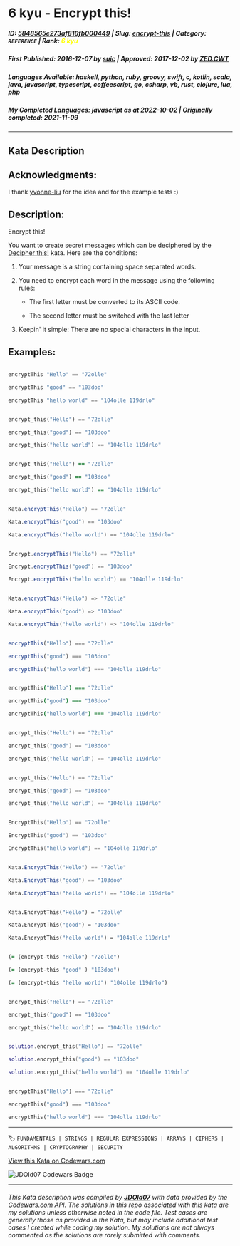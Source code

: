 # 6 kyu - Encrypt this!

##### **ID**: [5848565e273af816fb000449](https://www.codewars.com/kata/5848565e273af816fb000449) | **Slug**: [encrypt-this](https://www.codewars.com/kata/5848565e273af816fb000449) | **Category**: `REFERENCE` | **Rank**: <span style="color:yellow">6 kyu</span>

##### **First Published**: 2016-12-07 ***by*** [suic](https://www.codewars.com/users/suic) | **Approved**: 2017-12-02 ***by*** [ZED.CWT](https://www.codewars.com/users/ZED.CWT)

##### **Languages Available**: haskell, python, ruby, groovy, swift, c, kotlin, scala, java, javascript, typescript, coffeescript, go, csharp, vb, rust, clojure, lua, php

##### **My Completed Languages**: javascript ***as at*** 2022-10-02 | **Originally completed**: 2021-11-09

---

## Kata Description


## Acknowledgments:



I thank [yvonne-liu](https://www.codewars.com/users/yvonne-liu) for the idea and for the example tests :)



## Description:



Encrypt this!



You want to create secret messages which can be deciphered by the [Decipher this!](https://www.codewars.com/kata/decipher-this) kata. Here are the conditions:



1. Your message is a string containing space separated words.

2. You need to encrypt each word in the message using the following rules:

    * The first letter must be converted to its ASCII code.

    * The second letter must be switched with the last letter

3. Keepin' it simple: There are no special characters in the input.



## Examples:



```haskell

encryptThis "Hello" == "72olle"

encryptThis "good" == "103doo"

encryptThis "hello world" == "104olle 119drlo"

```

```python

encrypt_this("Hello") == "72olle"

encrypt_this("good") == "103doo"

encrypt_this("hello world") == "104olle 119drlo"

```

```ruby

encrypt_this("Hello") == "72olle"

encrypt_this("good") == "103doo"

encrypt_this("hello world") == "104olle 119drlo"

```

```groovy

Kata.encryptThis("Hello") == "72olle"

Kata.encryptThis("good") == "103doo"

Kata.encryptThis("hello world") == "104olle 119drlo"

```

```scala

Encrypt.encryptThis("Hello") == "72olle"

Encrypt.encryptThis("good") == "103doo"

Encrypt.encryptThis("hello world") == "104olle 119drlo"

```

```java

Kata.encryptThis("Hello") => "72olle"

Kata.encryptThis("good") => "103doo"

Kata.encryptThis("hello world") => "104olle 119drlo"

```

```javascript

encryptThis("Hello") === "72olle"

encryptThis("good") === "103doo"

encryptThis("hello world") === "104olle 119drlo"

```

```coffeescript

encryptThis("Hello") === "72olle"

encryptThis("good") === "103doo"

encryptThis("hello world") === "104olle 119drlo"

```

```c

encrypt_this("Hello") == "72olle"

encrypt_this("good") == "103doo"

encrypt_this("hello world") == "104olle 119drlo"

```

```cpp

encrypt_this("Hello") == "72olle"

encrypt_this("good") == "103doo"

encrypt_this("hello world") == "104olle 119drlo"

```

```go

EncryptThis("Hello") == "72olle"

EncryptThis("good") == "103doo"

EncryptThis("hello world") == "104olle 119drlo"

```

```csharp

Kata.EncryptThis("Hello") == "72olle"

Kata.EncryptThis("good") == "103doo"

Kata.EncryptThis("hello world") == "104olle 119drlo"

```

```vb

Kata.EncryptThis("Hello") = "72olle"

Kata.EncryptThis("good") = "103doo"

Kata.EncryptThis("hello world") = "104olle 119drlo"

```

```clojure

(= (encrypt-this "Hello") "72olle")

(= (encrypt-this "good" ) "103doo")

(= (encrypt-this "hello world") "104olle 119drlo")

```

```rust

encrypt_this("Hello") == "72olle"

encrypt_this("good") == "103doo"

encrypt_this("hello world") == "104olle 119drlo"

```

```lua

solution.encrypt_this("Hello") == "72olle"

solution.encrypt_this("good") == "103doo"

solution.encrypt_this("hello world") == "104olle 119drlo"

```

```php

encryptThis("Hello") === "72olle"

encryptThis("good") === "103doo"

encryptThis("hello world") === "104olle 119drlo"

```



---


🏷 `FUNDAMENTALS | STRINGS | REGULAR EXPRESSIONS | ARRAYS | CIPHERS | ALGORITHMS | CRYPTOGRAPHY | SECURITY`


[View this Kata on Codewars.com](https://www.codewars.com/kata/5848565e273af816fb000449)

![](https://www.codewars.com/users/jdold07/badges/large "JDOld07 Codewars Badge")

---

###### *This Kata description was compiled by [**JDOld07**](https://tpstech.dev) with data provided by the [Codewars.com](https://www.codewars.com) API.  The solutions in this repo associated with this kata are my solutions unless otherwise noted in the code file.  Test cases are generally those as provided in the Kata, but may include additional test cases I created while coding my solution.  My solutions are not always commented as the solutions are rarely submitted with comments.*
